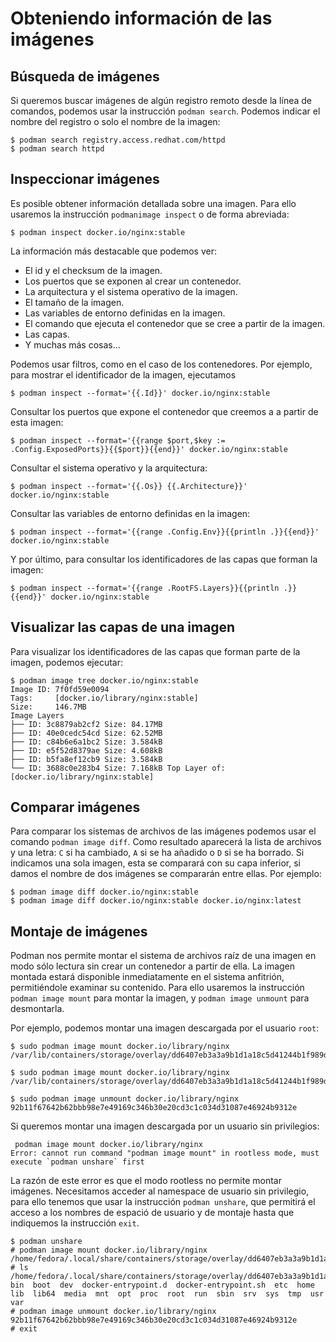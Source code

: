 # Obteniendo información de las imágenes

## Búsqueda de imágenes

Si queremos buscar imágenes de algún registro remoto desde la línea de comandos, podemos usar la instrucción `podman search`. Podemos indicar el nombre del registro o solo el nombre de la imagen:

```
$ podman search registry.access.redhat.com/httpd
$ podman search httpd
```

## Inspeccionar imágenes

Es posible obtener información detallada sobre una imagen. Para ello usaremos la instrucción `podmanimage inspect` o de forma abreviada:

```
$ podman inspect docker.io/nginx:stable
```

La información más destacable que podemos ver:

* El id y el checksum de la imagen.
* Los puertos que se exponen al crear un contenedor.
* La arquitectura y el sistema operativo de la imagen.
* El tamaño de la imagen.
* Las variables de entorno definidas en la imagen.
* El comando que ejecuta el contenedor que se cree a partir de la imagen.
* Las capas.
* Y muchas más cosas...

Podemos usar filtros, como en el caso de los contenedores. Por ejemplo, para mostrar el identificador de la imagen, ejecutamos

```
$ podman inspect --format='{{.Id}}' docker.io/nginx:stable
```

Consultar los puertos que expone el contenedor que creemos a a partir de esta imagen:

```
$ podman inspect --format='{{range $port,$key := .Config.ExposedPorts}}{{$port}}{{end}}' docker.io/nginx:stable
```

Consultar el sistema operativo y la arquitectura:

```
$ podman inspect --format='{{.Os}} {{.Architecture}}' docker.io/nginx:stable
```

Consultar las variables de entorno definidas en la imagen:

```
$ podman inspect --format='{{range .Config.Env}}{{println .}}{{end}}' docker.io/nginx:stable
```

Y por último, para consultar los identificadores de las capas que forman la imagen:

```
$ podman inspect --format='{{range .RootFS.Layers}}{{println .}}{{end}}' docker.io/nginx:stable
```

## Visualizar las capas de una imagen

Para visualizar los identificadores de las capas que forman parte de la imagen, podemos ejecutar:

```
$ podman image tree docker.io/nginx:stable
Image ID: 7f0fd59e0094
Tags:     [docker.io/library/nginx:stable]
Size:     146.7MB
Image Layers
├── ID: 3c8879ab2cf2 Size: 84.17MB
├── ID: 40e0cedc54cd Size: 62.52MB
├── ID: c84b6e6a1bc2 Size: 3.584kB
├── ID: e5f52d8379ae Size: 4.608kB
├── ID: b5fa8ef12cb9 Size: 3.584kB
└── ID: 3688c0e283b4 Size: 7.168kB Top Layer of: [docker.io/library/nginx:stable]
```

## Comparar imágenes

Para comparar los sistemas de archivos de las imágenes podemos usar el comando `podman image diff`. Como resultado aparecerá la lista de archivos y una letra: `C` si ha cambiado, `A` si se ha añadido o `D` si se ha borrado. Si indicamos una sola imagen, esta se comparará con su capa inferior, si damos el nombre de dos imágenes se compararán entre ellas. Por ejemplo:

```
$ podman image diff docker.io/nginx:stable
$ podman image diff docker.io/nginx:stable docker.io/nginx:latest
```

## Montaje de imágenes

Podman nos permite montar el sistema de archivos raíz de una imagen en modo sólo lectura sin crear un contenedor a partir de ella. La imagen montada estará disponible inmediatamente en el sistema anfitrión, permitiéndole examinar su contenido. Para ello usaremos la instrucción `podman image mount` para montar la imagen, y `podman image unmount` para desmontarla.

Por ejemplo, podemos montar una imagen descargada por el usuario `root`:

```
$ sudo podman image mount docker.io/library/nginx
/var/lib/containers/storage/overlay/dd6407eb3a3a9b1d1a18c5d41244b1f989d5cd69a92cc39cd5bab1149d5d8f31/merged

$ sudo podman image mount docker.io/library/nginx
/var/lib/containers/storage/overlay/dd6407eb3a3a9b1d1a18c5d41244b1f989d5cd69a92cc39cd5bab1149d5d8f31/merged

$ sudo podman image unmount docker.io/library/nginx
92b11f67642b62bbb98e7e49169c346b30e20cd3c1c034d31087e46924b9312e
```

Si queremos montar una imagen descargada por un usuario sin privilegios:

```
 podman image mount docker.io/library/nginx
Error: cannot run command "podman image mount" in rootless mode, must execute `podman unshare` first
```

La razón de este error es que el modo rootless no permite montar imágenes. Necesitamos acceder al namespace de usuario sin privilegio, para ello tenemos que usar la instrucción `podman unshare`, que permitirá el acceso a los nombres de espació de usuario y de montaje hasta que indiquemos la instrucción `exit`.

```
$ podman unshare
# podman image mount docker.io/library/nginx
/home/fedora/.local/share/containers/storage/overlay/dd6407eb3a3a9b1d1a18c5d41244b1f989d5cd69a92cc39cd5bab1149d5d8f31/merged
# ls /home/fedora/.local/share/containers/storage/overlay/dd6407eb3a3a9b1d1a18c5d41244b1f989d5cd69a92cc39cd5bab1149d5d8f31/merged
bin  boot  dev  docker-entrypoint.d  docker-entrypoint.sh  etc  home  lib  lib64  media  mnt  opt  proc  root  run  sbin  srv  sys  tmp  usr  var
# podman image unmount docker.io/library/nginx
92b11f67642b62bbb98e7e49169c346b30e20cd3c1c034d31087e46924b9312e
# exit
```

